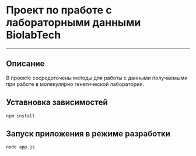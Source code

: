 # Проект по пработе с лабораторными данными BiolabTech
------------------------------------------------------
## Описание
В проекте сосредоточены методы для работы с данными получаемыми при работе в молекулярно генетической лаборатории.

## Уставновка зависимостей
`npm install`

## Запуск приложения в режиме разработки
`node app.js`